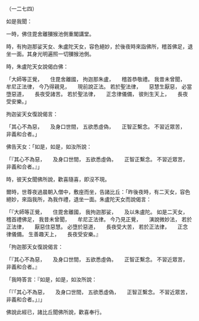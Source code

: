 （一二七四）

如是我聞：

一時，佛住毘舍離獼猴池側重閣講堂。

時，有拘迦那娑天女、朱盧陀天女，容色絕妙，於後夜時來詣佛所，稽首佛足，退坐一面。其身光明遍照一切獼猴池側。

時，朱盧陀天女說偈白佛：

「大師等正覺，　　住毘舍離國，
拘迦那朱盧，　　稽首恭敬禮。
我昔未曾聞，　　牟尼正法律，
今乃得親見，　　現前說正法。
若於聖法律，　　惡慧生厭惡，
必當墮惡道，　　長夜受諸苦。
若於聖法律，　　正念律儀備，
彼則生天上，　　長夜受安樂。」

拘迦娑天女復說偈言：

「其心不為惡，　　及身口世間，
五欲悉虛偽，　　正智正繫念。
不習近眾苦，　　非義和合者。」

佛告天女：「如是，如是，如汝所說：

「『其心不為惡，　　及身口世間，
五欲悉虛偽，　　正智正繫念。
不習近眾苦，　　非義和合者。』」

時，彼天女聞佛所說，歡喜隨喜，即沒不現。

爾時，世尊夜過晨朝入僧中，敷座而坐，告諸比丘：「昨後夜時，有二天女，容色絕妙，來詣我所，為我作禮，退坐一面。朱盧陀天女而說偈言：

「『大師等正覺，　　住毘舍離國，
我拘迦那娑，　　及以朱盧陀。
如是二天女，　　稽首禮佛足，
我昔未曾聞，　　牟尼正法律。
今乃見正覺，　　演說微妙法，
若於正法律，　　厭惡住惡慧。
必墮於惡道，　　長夜受大苦，
若於正法律，　　正念律儀備。
生善趣天上，　　長夜受安樂。』

「拘迦那天女復說偈言：

「『其心不為惡，　　及身口世間，
五欲悉虛偽，　　正智正繫念。
不習近眾苦，　　非義和合者。』

「我時答言：『如是，如是，如汝所說：

「『「其心不為惡，　　及身口世間，
五欲悉虛偽，　　正智正繫念。
不習近眾苦，　　非義和合者。」』」

佛說此經已，諸比丘聞佛所說，歡喜奉行。





